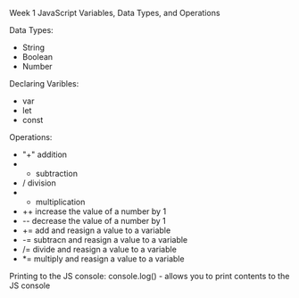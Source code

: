 Week 1 JavaScript Variables, Data Types, and Operations

Data Types:

- String
- Boolean
- Number

Declaring Varibles:

- var
- let
- const

Operations:

- "+" addition
- - subtraction
- / division
- - multiplication
- ++ increase the value of a number by 1
- -- decrease the value of a number by 1
- += add and reasign a value to a variable
- -= subtracn and reasign a value to a variable
- /= divide and reasign a value to a variable
- \*= multiply and reasign a value to a variable

Printing to the JS console:
console.log(<whaterver you want to print>) - allows you to print contents to the JS console

